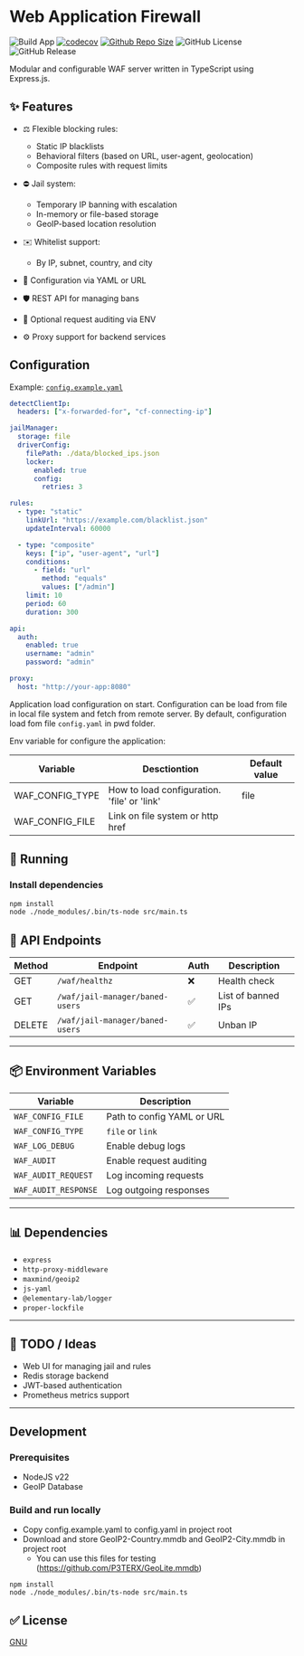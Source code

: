# Web Application Firewall


![Build App](https://github.com/SomeBlackMagic/WebApplicationFirewall/actions/workflows/build.yaml/badge.svg)
[![codecov](https://codecov.io/gh/SomeBlackMagic/WebApplicationFirewall/graph/badge.svg?token=045DKMM46F)](https://codecov.io/gh/SomeBlackMagic/WebApplicationFirewall)
[![Github Repo Size](https://img.shields.io/github/repo-size/SomeBlackMagic/WebApplicationFirewall.svg)](https://github.com/SomeBlackMagic/WebApplicationFirewall)
![GitHub License](https://img.shields.io/github/license/SomeBlackMagic/WebApplicationFirewall)
![GitHub Release](https://img.shields.io/github/v/release/SomeBlackMagic/WebApplicationFirewall)

Modular and configurable WAF server written in TypeScript using Express.js.

## ✨ Features

- ⚖️ Flexible blocking rules:
    - Static IP blacklists
    - Behavioral filters (based on URL, user-agent, geolocation)
    - Composite rules with request limits

- ⛔ Jail system:
    - Temporary IP banning with escalation
    - In-memory or file-based storage
    - GeoIP-based location resolution

- ✉️ Whitelist support:
    - By IP, subnet, country, and city

- 💾 Configuration via YAML or URL
- 🛡️ REST API for managing bans
- 🔎 Optional request auditing via ENV
- ⚙️ Proxy support for backend services


## Configuration


Example: [`config.example.yaml`](./config.example.yaml)

```yaml
detectClientIp:
  headers: ["x-forwarded-for", "cf-connecting-ip"]

jailManager:
  storage: file
  driverConfig:
    filePath: ./data/blocked_ips.json
    locker:
      enabled: true
      config:
        retries: 3

rules:
  - type: "static"
    linkUrl: "https://example.com/blacklist.json"
    updateInterval: 60000

  - type: "composite"
    keys: ["ip", "user-agent", "url"]
    conditions:
      - field: "url"
        method: "equals"
        values: ["/admin"]
    limit: 10
    period: 60
    duration: 300

api:
  auth:
    enabled: true
    username: "admin"
    password: "admin"

proxy:
  host: "http://your-app:8080"
```

Application load configuration on start.
Configuration can be load from file in local file system and fetch from remote server.
By default, configuration load fom file ```config.yaml``` in pwd folder.

Env variable for configure the application:

| Variable        | Desctiontion                                | Default value |
| --------------- |---------------------------------------------| ------------- |
| WAF_CONFIG_TYPE | How to load configuration. 'file' or 'link' | file          |
| WAF_CONFIG_FILE | Link on file system or http href            |               |

## 🚀 Running

### Install dependencies
```bash
npm install
node ./node_modules/.bin/ts-node src/main.ts
```



## 🧰 API Endpoints

| Method | Endpoint                        | Auth  | Description             |
|--------|---------------------------------|-------|-------------------------|
| GET    | `/waf/healthz`                  | ❌     | Health check            |
| GET    | `/waf/jail-manager/baned-users` | ✅     | List of banned IPs      |
| DELETE | `/waf/jail-manager/baned-users` | ✅     | Unban IP                |

---

## 📦 Environment Variables

| Variable                | Description                          |
|-------------------------|--------------------------------------|
| `WAF_CONFIG_FILE`       | Path to config YAML or URL           |
| `WAF_CONFIG_TYPE`       | `file` or `link`                     |
| `WAF_LOG_DEBUG`         | Enable debug logs                    |
| `WAF_AUDIT`             | Enable request auditing              |
| `WAF_AUDIT_REQUEST`     | Log incoming requests                |
| `WAF_AUDIT_RESPONSE`    | Log outgoing responses               |

---

## 📊 Dependencies

- `express`
- `http-proxy-middleware`
- `maxmind/geoip2`
- `js-yaml`
- `@elementary-lab/logger`
- `proper-lockfile`

---

## 🔭 TODO / Ideas

- Web UI for managing jail and rules
- Redis storage backend
- JWT-based authentication
- Prometheus metrics support

---

## Development
### Prerequisites
- NodeJS v22
- GeoIP Database

### Build and run locally
- Copy config.example.yaml to config.yaml in project root
- Download and store GeoIP2-Country.mmdb and GeoIP2-City.mmdb in project root
  - You can use this files for testing (https://github.com/P3TERX/GeoLite.mmdb)


```shell
npm install
node ./node_modules/.bin/ts-node src/main.ts
```

## ✅ License

[GNU](./LICENSE)
